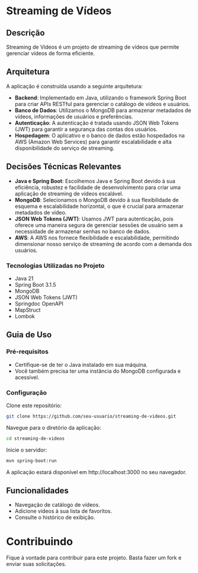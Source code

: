 # Streaming de Vídeos

## Descrição

Streaming de Vídeos é um projeto de streaming de vídeos que permite gerenciar vídeos de forma eficiente.

## Arquitetura

A aplicação é construída usando a seguinte arquitetura:

- **Backend**: Implementado em Java, utilizando o framework Spring Boot para criar APIs RESTful para gerenciar o catálogo de vídeos e usuários.
- **Banco de Dados**: Utilizamos o MongoDB para armazenar metadados de vídeos, informações de usuários e preferências.
- **Autenticação**: A autenticação é tratada usando JSON Web Tokens (JWT) para garantir a segurança das contas dos usuários.
- **Hospedagem**: O aplicativo e o banco de dados estão hospedados na AWS (Amazon Web Services) para garantir escalabilidade e alta disponibilidade do serviço de streaming.

## Decisões Técnicas Relevantes

- **Java e Spring Boot**: Escolhemos Java e Spring Boot devido à sua eficiência, robustez e facilidade de desenvolvimento para criar uma aplicação de streaming de vídeos escalável.
- **MongoDB**: Selecionamos o MongoDB devido à sua flexibilidade de esquema e escalabilidade horizontal, o que é crucial para armazenar metadados de vídeo.
- **JSON Web Tokens (JWT)**: Usamos JWT para autenticação, pois oferece uma maneira segura de gerenciar sessões de usuário sem a necessidade de armazenar senhas no banco de dados.
- **AWS**: A AWS nos fornece flexibilidade e escalabilidade, permitindo dimensionar nosso serviço de streaming de acordo com a demanda dos usuários.

### Tecnologias Utilizadas no Projeto

- Java 21
- Spring Boot 3.1.5
- MongoDB
- JSON Web Tokens (JWT)
- Springdoc OpenAPI
- MapStruct
- Lombok

## Guia de Uso

### Pré-requisitos

- Certifique-se de ter o Java instalado em sua máquina.
- Você também precisa ter uma instância do MongoDB configurada e acessível.

### Configuração

Clone este repositório:

```bash
git clone https://github.com/seu-usuario/streaming-de-videos.git
```
Navegue para o diretório da aplicação:

````bash
cd streaming-de-videos
````
Inicie o servidor:

````bash
mvn spring-boot:run
````
A aplicação estará disponível em http://localhost:3000 no seu navegador.

## Funcionalidades
* Navegação de catálogo de vídeos.
* Adicione vídeos à sua lista de favoritos.
* Consulte o histórico de exibição.

# Contribuindo
Fique à vontade para contribuir para este projeto. Basta fazer um fork e enviar suas solicitações.

